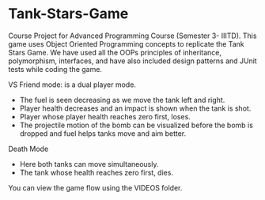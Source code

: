 # Tank-Stars-Game

Course Project for Advanced Programming Course (Semester 3- IIITD).
This game uses Object Oriented Programming concepts to replicate the Tank Stars Game.
We have used all the OOPs principles of inheritance, polymorphism, interfaces, and have also included design patterns and JUnit tests while coding the game.

VS Friend mode: is a dual player mode.
- The fuel is seen decreasing as we move the tank left and right.
- Player health decreases and an impact is shown when the tank is shot.
- Player whose player health reaches zero first, loses.
- The projectile motion of the bomb can be visualized before the bomb is dropped and fuel helps tanks move and aim better.

Death Mode
- Here both tanks can move simultaneously.
- The tank whose health reaches zero first, dies.

You can view the game flow using the VIDEOS folder.
